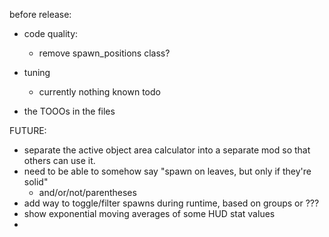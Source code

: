 before release:
* code quality:
  * remove spawn_positions class?

* tuning
  * currently nothing known todo

* the TOOOs in the files


FUTURE:
* separate the active object area calculator into a separate mod so that others can use it.
* need to be able to somehow say "spawn on leaves, but only if they're solid"
  * and/or/not/parentheses
* add way to toggle/filter spawns during runtime, based on groups or ???
* show exponential moving averages of some HUD stat values
*
